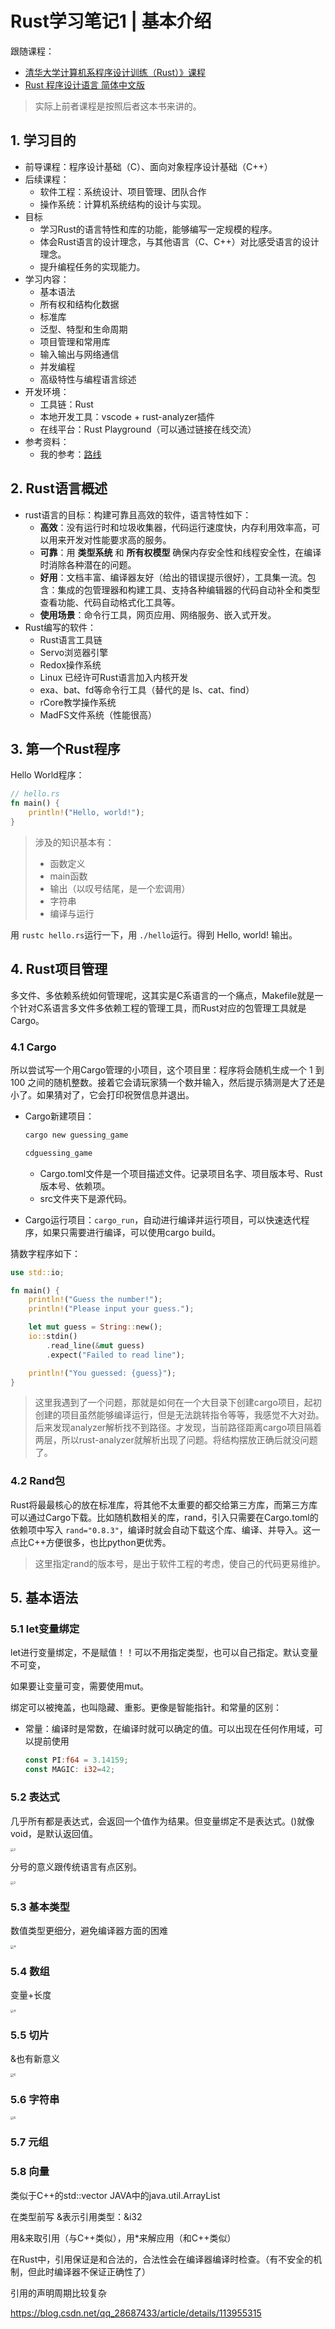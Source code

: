 # Rust学习笔记1 | 基本介绍

跟随课程：

* [清华大学计算机系程序设计训练（Rust）》课程](https://lab.cs.tsinghua.edu.cn/rust/)
* [Rust 程序设计语言 简体中文版
  ](https://kaisery.github.io/trpl-zh-cn/ch02-00-guessing-game-tutorial.html)

> 实际上前者课程是按照后者这本书来讲的。

## 1. 学习目的

* 前导课程：程序设计基础（C）、面向对象程序设计基础（C++）
* 后续课程：
  * 软件工程：系统设计、项目管理、团队合作
  * 操作系统：计算机系统结构的设计与实现。
* 目标
  * 学习Rust的语言特性和库的功能，能够编写一定规模的程序。
  * 体会Rust语言的设计理念，与其他语言（C、C++）对比感受语言的设计理念。
  * 提升编程任务的实现能力。
* 学习内容：
  * 基本语法
  * 所有权和结构化数据
  * 标准库
  * 泛型、特型和生命周期
  * 项目管理和常用库
  * 输入输出与网络通信
  * 并发编程
  * 高级特性与编程语言综述
* 开发环境：
  * 工具链：Rust
  * 本地开发工具：vscode + rust-analyzer插件
  * 在线平台：Rust Playground（可以通过链接在线交流）
* 参考资料：
  * 我的参考：[路线](https://github.com/rcore-os/rCore/wiki/study-resource-of-system-programming-in-RUST#%E5%AD%A6%E4%B9%A0%E6%96%B9%E6%A1%88%E5%85%AD)

## 2. Rust语言概述

* rust语言的目标：构建可靠且高效的软件，语言特性如下：
  * **高效**：没有运行时和垃圾收集器，代码运行速度快，内存利用效率高，可以用来开发对性能要求高的服务。
  * **可靠**：用 **类型系统** 和 **所有权模型** 确保内存安全性和线程安全性，在编译时消除各种潜在的问题。
  * **好用**：文档丰富、编译器友好（给出的错误提示很好），工具集一流。包含：集成的包管理器和构建工具、支持各种编辑器的代码自动补全和类型查看功能、代码自动格式化工具等。
  * **使用场景**：命令行工具，网页应用、网络服务、嵌入式开发。
* Rust编写的软件：
  * Rust语言工具链
  * Servo浏览器引擎
  * Redox操作系统
  * Linux 已经许可Rust语言加入内核开发
  * exa、bat、fd等命令行工具（替代的是 ls、cat、find）
  * rCore教学操作系统
  * MadFS文件系统（性能很高）

## 3. 第一个Rust程序

Hello World程序：

```rust
// hello.rs
fn main() {
    println!("Hello, world!");
}
```

> 涉及的知识基本有：
>
> * 函数定义
> * main函数
> * 输出（以叹号结尾，是一个宏调用）
> * 字符串
> * 编译与运行

用 `rustc hello.rs`运行一下，用 `./hello`运行。得到 Hello, world! 输出。

## 4. Rust项目管理

多文件、多依赖系统如何管理呢，这其实是C系语言的一个痛点，Makefile就是一个针对C系语言多文件多依赖工程的管理工具，而Rust对应的包管理工具就是Cargo。

### 4.1 Cargo

所以尝试写一个用Cargo管理的小项目，这个项目里：程序将会随机生成一个 1 到 100 之间的随机整数。接着它会请玩家猜一个数并输入，然后提示猜测是大了还是小了。如果猜对了，它会打印祝贺信息并退出。

* Cargo新建项目：

  ```rust
  cargo new guessing_game

  cdguessing_game
  ```

  * Cargo.toml文件是一个项目描述文件。记录项目名字、项目版本号、Rust版本号、依赖项。
  * src文件夹下是源代码。
* Cargo运行项目：`cargo_run`，自动进行编译并运行项目，可以快速迭代程序，如果只需要进行编译，可以使用cargo build。

猜数字程序如下：

```rust
use std::io;

fn main() {
    println!("Guess the number!");
    println!("Please input your guess.");

    let mut guess = String::new();
    io::stdin()
        .read_line(&mut guess)
        .expect("Failed to read line");

    println!("You guessed: {guess}");
}
```

> 这里我遇到了一个问题，那就是如何在一个大目录下创建cargo项目，起初创建的项目虽然能够编译运行，但是无法跳转指令等等，我感觉不大对劲。后来发现analyzer解析找不到路径。才发现，当前路径距离cargo项目隔着两层，所以rust-analyzer就解析出现了问题。将结构摆放正确后就没问题了。

### 4.2 Rand包

Rust将最最核心的放在标准库，将其他不太重要的都交给第三方库，而第三方库可以通过Cargo下载。比如随机数相关的库，rand，引入只需要在Cargo.toml的依赖项中写入 `rand="0.8.3"`，编译时就会自动下载这个库、编译、并导入。这一点比C++方便很多，也比python更优秀。

> 这里指定rand的版本号，是出于软件工程的考虑，使自己的代码更易维护。

## 5. 基本语法

### 5.1 let变量绑定

let进行变量绑定，不是赋值！！可以不用指定类型，也可以自己指定。默认变量不可变，

如果要让变量可变，需要使用mut。

绑定可以被掩盖，也叫隐藏、重影。更像是智能指针。和常量的区别：

* 常量：编译时是常数，在编译时就可以确定的值。可以出现在任何作用域，可以提前使用
  ```rust
  const PI:f64 = 3.14159;
  const MAGIC: i32=42;
  ```

### 5.2 表达式

几乎所有都是表达式，会返回一个值作为结果。但变量绑定不是表达式。()就像void，是默认返回值。

<img src="pics/pic1/2.png" alt="2" style="zoom:33%;" />

分号的意义跟传统语言有点区别。

<img src="pics/pic1/3.png" alt="2" style="zoom:33%;" />

### 5.3 基本类型

数值类型更细分，避免编译器方面的困难

<img src="pics/pic1/4.png" alt="4" style="zoom:33%;" />

### 5.4 数组

变量+长度

<img src="pics/pic1/5.png" alt="4" style="zoom:33%;" />

### 5.5 切片

&也有新意义

<img src="pics/pic1/6.png" alt="6" style="zoom:33%;" />

### 5.6 字符串

<img src="pics/pic1/7.png" alt="6" style="zoom:33%;" />

### 5.7 元组

### 5.8 向量

类似于C++的std::vector JAVA中的java.util.ArrayList

在类型前写 &表示引用类型：&i32

用&来取引用（与C++类似），用*来解应用（和C++类似）

在Rust中，引用保证是和合法的，合法性会在编译器编译时检查。（有不安全的机制，但此时编译器不保证正确性了）

引用的声明周期比较复杂

https://blog.csdn.net/qq_28687433/article/details/113955315

